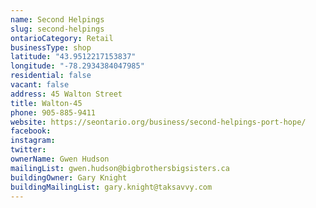 ```yaml
---
name: Second Helpings 
slug: second-helpings
ontarioCategory: Retail
businessType: shop
latitude: "43.9512217153837"
longitude: "-78.2934384047985"
residential: false
vacant: false
address: 45 Walton Street
title: Walton-45
phone: 905-885-9411
website: https://seontario.org/business/second-helpings-port-hope/ 
facebook: 
instagram: 
twitter: 
ownerName: Gwen Hudson
mailingList: gwen.hudson@bigbrothersbigsisters.ca
buildingOwner: Gary Knight
buildingMailingList: gary.knight@taksavvy.com
---
```


